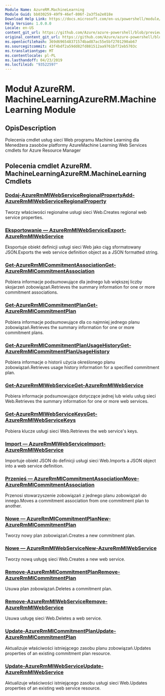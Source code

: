 ```yaml
---
Module Name: AzureRM.MachineLearning
Module Guid: bb030259-49f9-46ef-806f-2a3f5a2e018e
Download Help Link: https://docs.microsoft.com/en-us/powershell/module/azurerm.machinelearning
Help Version: 1.0.0.0
Locale: en-US
content_git_url: https://github.com/Azure/azure-powershell/blob/preview/src/ResourceManager/MachineLearning/Commands.MachineLearning/help/AzureRM.MachineLearning.md
original_content_git_url: https://github.com/Azure/azure-powershell/blob/preview/src/ResourceManager/MachineLearning/Commands.MachineLearning/help/AzureRM.MachineLearning.md
ms.openlocfilehash: 369d696548371574bad87ac55e5bf2701290ab67
ms.sourcegitcommit: 43f4bdf2a59dd82fd881512aa9761bf72eb5703c
ms.translationtype: MT
ms.contentlocale: pl-PL
ms.lasthandoff: 04/23/2019
ms.locfileid: "93522597"
---
```

# <span data-ttu-id="e29ec-101">Moduł AzureRM. MachineLearning</span><span class="sxs-lookup"><span data-stu-id="e29ec-101">AzureRM.MachineLearning Module</span></span>
## <span data-ttu-id="e29ec-102">Opis</span><span class="sxs-lookup"><span data-stu-id="e29ec-102">Description</span></span>
<span data-ttu-id="e29ec-103">Polecenia cmdlet usług sieci Web programu Machine Learning dla Menedżera zasobów platformy Azure</span><span class="sxs-lookup"><span data-stu-id="e29ec-103">Machine Learning Web Services cmdlets for Azure Resource Manager</span></span>

## <span data-ttu-id="e29ec-104">Polecenia cmdlet AzureRM. MachineLearning</span><span class="sxs-lookup"><span data-stu-id="e29ec-104">AzureRM.MachineLearning Cmdlets</span></span>
### [<span data-ttu-id="e29ec-105">Dodaj-AzureRmMlWebServiceRegionalProperty</span><span class="sxs-lookup"><span data-stu-id="e29ec-105">Add-AzureRmMlWebServiceRegionalProperty</span></span>](Add-AzureRmMlWebServiceRegionalProperty.md)
<span data-ttu-id="e29ec-106">Tworzy właściwości regionalne usługi sieci Web.</span><span class="sxs-lookup"><span data-stu-id="e29ec-106">Creates regional web service properties.</span></span>

### [<span data-ttu-id="e29ec-107">Eksportowanie — AzureRmMlWebService</span><span class="sxs-lookup"><span data-stu-id="e29ec-107">Export-AzureRmMlWebService</span></span>](Export-AzureRmMlWebService.md)
<span data-ttu-id="e29ec-108">Eksportuje obiekt definicji usługi sieci Web jako ciąg sformatowany JSON.</span><span class="sxs-lookup"><span data-stu-id="e29ec-108">Exports the web service definition object as a JSON formatted string.</span></span>

### [<span data-ttu-id="e29ec-109">Get-AzureRmMlCommitmentAssociation</span><span class="sxs-lookup"><span data-stu-id="e29ec-109">Get-AzureRmMlCommitmentAssociation</span></span>](Get-AzureRmMlCommitmentAssociation.md)
<span data-ttu-id="e29ec-110">Pobiera informacje podsumowujące dla jednego lub większej liczby skojarzeń zobowiązań.</span><span class="sxs-lookup"><span data-stu-id="e29ec-110">Retrieves the summary information for one or more commitment associations.</span></span>

### [<span data-ttu-id="e29ec-111">Get-AzureRmMlCommitmentPlan</span><span class="sxs-lookup"><span data-stu-id="e29ec-111">Get-AzureRmMlCommitmentPlan</span></span>](Get-AzureRmMlCommitmentPlan.md)
<span data-ttu-id="e29ec-112">Pobiera informacje podsumowujące dla co najmniej jednego planu zobowiązań.</span><span class="sxs-lookup"><span data-stu-id="e29ec-112">Retrieves the summary information for one or more commitment plans.</span></span>

### [<span data-ttu-id="e29ec-113">Get-AzureRmMlCommitmentPlanUsageHistory</span><span class="sxs-lookup"><span data-stu-id="e29ec-113">Get-AzureRmMlCommitmentPlanUsageHistory</span></span>](Get-AzureRmMlCommitmentPlanUsageHistory.md)
<span data-ttu-id="e29ec-114">Pobiera informacje o historii użycia określonego planu zobowiązań.</span><span class="sxs-lookup"><span data-stu-id="e29ec-114">Retrieves usage history information for a specified commitment plan.</span></span>

### [<span data-ttu-id="e29ec-115">Get-AzureRmMlWebService</span><span class="sxs-lookup"><span data-stu-id="e29ec-115">Get-AzureRmMlWebService</span></span>](Get-AzureRmMlWebService.md)
<span data-ttu-id="e29ec-116">Pobiera informacje podsumowujące dotyczące jednej lub wielu usług sieci Web.</span><span class="sxs-lookup"><span data-stu-id="e29ec-116">Retrieves the summary information for one or more web services.</span></span>

### [<span data-ttu-id="e29ec-117">Get-AzureRmMlWebServiceKeys</span><span class="sxs-lookup"><span data-stu-id="e29ec-117">Get-AzureRmMlWebServiceKeys</span></span>](Get-AzureRmMlWebServiceKeys.md)
<span data-ttu-id="e29ec-118">Pobiera klucze usługi sieci Web.</span><span class="sxs-lookup"><span data-stu-id="e29ec-118">Retrieves the web service's keys.</span></span>

### [<span data-ttu-id="e29ec-119">Import — AzureRmMlWebService</span><span class="sxs-lookup"><span data-stu-id="e29ec-119">Import-AzureRmMlWebService</span></span>](Import-AzureRmMlWebService.md)
<span data-ttu-id="e29ec-120">Importuje obiekt JSON do definicji usługi sieci Web.</span><span class="sxs-lookup"><span data-stu-id="e29ec-120">Imports a JSON object into a web service definition.</span></span>

### [<span data-ttu-id="e29ec-121">Przenieś — AzureRmMlCommitmentAssociation</span><span class="sxs-lookup"><span data-stu-id="e29ec-121">Move-AzureRmMlCommitmentAssociation</span></span>](Move-AzureRmMlCommitmentAssociation.md)
<span data-ttu-id="e29ec-122">Przenosi stowarzyszenie zobowiązań z jednego planu zobowiązań do innego.</span><span class="sxs-lookup"><span data-stu-id="e29ec-122">Moves a commitment association from one commitment plan to another.</span></span>

### [<span data-ttu-id="e29ec-123">Nowe — AzureRmMlCommitmentPlan</span><span class="sxs-lookup"><span data-stu-id="e29ec-123">New-AzureRmMlCommitmentPlan</span></span>](New-AzureRmMlCommitmentPlan.md)
<span data-ttu-id="e29ec-124">Tworzy nowy plan zobowiązań.</span><span class="sxs-lookup"><span data-stu-id="e29ec-124">Creates a new commitment plan.</span></span>

### [<span data-ttu-id="e29ec-125">Nowe — AzureRmMlWebService</span><span class="sxs-lookup"><span data-stu-id="e29ec-125">New-AzureRmMlWebService</span></span>](New-AzureRmMlWebService.md)
<span data-ttu-id="e29ec-126">Tworzy nową usługę sieci Web.</span><span class="sxs-lookup"><span data-stu-id="e29ec-126">Creates a new web service.</span></span>

### [<span data-ttu-id="e29ec-127">Remove-AzureRmMlCommitmentPlan</span><span class="sxs-lookup"><span data-stu-id="e29ec-127">Remove-AzureRmMlCommitmentPlan</span></span>](Remove-AzureRmMlCommitmentPlan.md)
<span data-ttu-id="e29ec-128">Usuwa plan zobowiązań.</span><span class="sxs-lookup"><span data-stu-id="e29ec-128">Deletes a commitment plan.</span></span>

### [<span data-ttu-id="e29ec-129">Remove-AzureRmMlWebService</span><span class="sxs-lookup"><span data-stu-id="e29ec-129">Remove-AzureRmMlWebService</span></span>](Remove-AzureRmMlWebService.md)
<span data-ttu-id="e29ec-130">Usuwa usługę sieci Web.</span><span class="sxs-lookup"><span data-stu-id="e29ec-130">Deletes a web service.</span></span>

### [<span data-ttu-id="e29ec-131">Update-AzureRmMlCommitmentPlan</span><span class="sxs-lookup"><span data-stu-id="e29ec-131">Update-AzureRmMlCommitmentPlan</span></span>](Update-AzureRmMlCommitmentPlan.md)
<span data-ttu-id="e29ec-132">Aktualizuje właściwości istniejącego zasobu planu zobowiązań.</span><span class="sxs-lookup"><span data-stu-id="e29ec-132">Updates properties of an existing commitment plan resource.</span></span>

### [<span data-ttu-id="e29ec-133">Update-AzureRmMlWebService</span><span class="sxs-lookup"><span data-stu-id="e29ec-133">Update-AzureRmMlWebService</span></span>](Update-AzureRmMlWebService.md)
<span data-ttu-id="e29ec-134">Aktualizuje właściwości istniejącego zasobu usługi sieci Web.</span><span class="sxs-lookup"><span data-stu-id="e29ec-134">Updates properties of an existing web service resource.</span></span>

